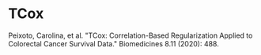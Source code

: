 # TCox

Peixoto, Carolina, et al. "TCox: Correlation-Based Regularization Applied to Colorectal Cancer Survival Data." Biomedicines 8.11 (2020): 488.

